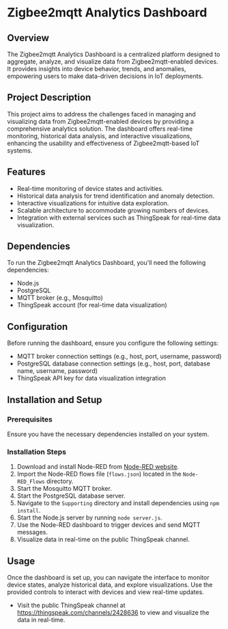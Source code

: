 # Zigbee2mqtt Analytics Dashboard

## Overview

The Zigbee2mqtt Analytics Dashboard is a centralized platform designed to aggregate, analyze, and visualize data from Zigbee2mqtt-enabled devices. It provides insights into device behavior, trends, and anomalies, empowering users to make data-driven decisions in IoT deployments.

## Project Description

This project aims to address the challenges faced in managing and visualizing data from Zigbee2mqtt-enabled devices by providing a comprehensive analytics solution. The dashboard offers real-time monitoring, historical data analysis, and interactive visualizations, enhancing the usability and effectiveness of Zigbee2mqtt-based IoT systems.

## Features

- Real-time monitoring of device states and activities.
- Historical data analysis for trend identification and anomaly detection.
- Interactive visualizations for intuitive data exploration.
- Scalable architecture to accommodate growing numbers of devices.
- Integration with external services such as ThingSpeak for real-time data visualization.

## Dependencies

To run the Zigbee2mqtt Analytics Dashboard, you'll need the following dependencies:

- Node.js
- PostgreSQL
- MQTT broker (e.g., Mosquitto)
- ThingSpeak account (for real-time data visualization)

## Configuration

Before running the dashboard, ensure you configure the following settings:

- MQTT broker connection settings (e.g., host, port, username, password)
- PostgreSQL database connection settings (e.g., host, port, database name, username, password)
- ThingSpeak API key for data visualization integration

## Installation and Setup

### Prerequisites

Ensure you have the necessary dependencies installed on your system.

### Installation Steps

1. Download and install Node-RED from [Node-RED website](https://nodered.org/docs/getting-started/installation).
2. Import the Node-RED flows file (`flows.json`) located in the `Node-RED_Flows` directory.
3. Start the Mosquitto MQTT broker.
4. Start the PostgreSQL database server.
5. Navigate to the `Supporting` directory and install dependencies using `npm install`.
6. Start the Node.js server by running `node server.js`.
7. Use the Node-RED dashboard to trigger devices and send MQTT messages.
8. Visualize data in real-time on the public ThingSpeak channel.

## Usage

Once the dashboard is set up, you can navigate the interface to monitor device states, analyze historical data, and explore visualizations. Use the provided controls to interact with devices and view real-time updates.

- Visit the public ThingSpeak channel at https://thingspeak.com/channels/2428636 to view and visualize the data in real-time.



